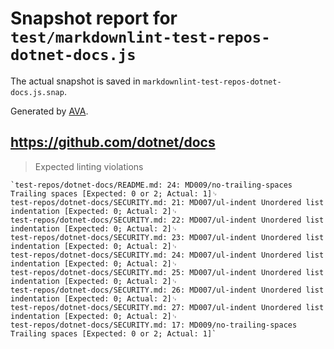 # Snapshot report for `test/markdownlint-test-repos-dotnet-docs.js`

The actual snapshot is saved in `markdownlint-test-repos-dotnet-docs.js.snap`.

Generated by [AVA](https://avajs.dev).

## https://github.com/dotnet/docs

> Expected linting violations

    `test-repos/dotnet-docs/README.md: 24: MD009/no-trailing-spaces Trailing spaces [Expected: 0 or 2; Actual: 1]␊
    test-repos/dotnet-docs/SECURITY.md: 21: MD007/ul-indent Unordered list indentation [Expected: 0; Actual: 2]␊
    test-repos/dotnet-docs/SECURITY.md: 22: MD007/ul-indent Unordered list indentation [Expected: 0; Actual: 2]␊
    test-repos/dotnet-docs/SECURITY.md: 23: MD007/ul-indent Unordered list indentation [Expected: 0; Actual: 2]␊
    test-repos/dotnet-docs/SECURITY.md: 24: MD007/ul-indent Unordered list indentation [Expected: 0; Actual: 2]␊
    test-repos/dotnet-docs/SECURITY.md: 25: MD007/ul-indent Unordered list indentation [Expected: 0; Actual: 2]␊
    test-repos/dotnet-docs/SECURITY.md: 26: MD007/ul-indent Unordered list indentation [Expected: 0; Actual: 2]␊
    test-repos/dotnet-docs/SECURITY.md: 27: MD007/ul-indent Unordered list indentation [Expected: 0; Actual: 2]␊
    test-repos/dotnet-docs/SECURITY.md: 17: MD009/no-trailing-spaces Trailing spaces [Expected: 0 or 2; Actual: 1]`
